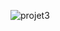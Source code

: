 ![projet3](https://github.com/devjosejhonata/Projeto3-Pagina-Agencia/assets/152452859/e7e2540c-6eed-47a3-b927-4b2cc253e5db)
